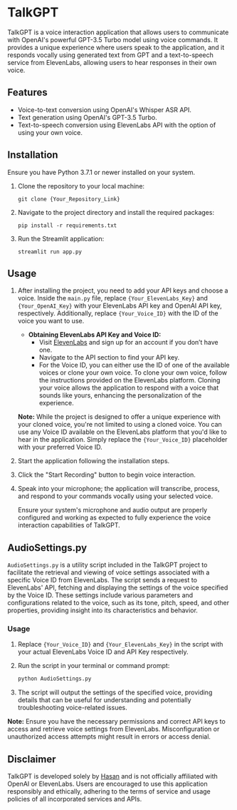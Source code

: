 # TalkGPT

TalkGPT is a voice interaction application that allows users to communicate with OpenAI's powerful GPT-3.5 Turbo model using voice commands. It provides a unique experience where users speak to the application, and it responds vocally using generated text from GPT and a text-to-speech service from ElevenLabs, allowing users to hear responses in their own voice.

## Features

- Voice-to-text conversion using OpenAI's Whisper ASR API.
- Text generation using OpenAI's GPT-3.5 Turbo.
- Text-to-speech conversion using ElevenLabs API with the option of using your own voice.

## Installation

Ensure you have Python 3.7.1 or newer installed on your system.

1. Clone the repository to your local machine:
    ```shell
    git clone {Your_Repository_Link}
    ```
2. Navigate to the project directory and install the required packages:
    ```shell
    pip install -r requirements.txt
    ```
3. Run the Streamlit application:
    ```shell
    streamlit run app.py
    ```
## Usage

1. After installing the project, you need to add your API keys and choose a voice. Inside the `main.py` file, replace `{Your_ElevenLabs_Key}` and `{Your_OpenAI_Key}` with your ElevenLabs API key and OpenAI API key, respectively. Additionally, replace `{Your_Voice_ID}` with the ID of the voice you want to use.

    - **Obtaining ElevenLabs API Key and Voice ID:**
      - Visit [ElevenLabs](https://www.elevenlabs.io/) and sign up for an account if you don’t have one.
      - Navigate to the API section to find your API key.
      - For the Voice ID, you can either use the ID of one of the available voices or clone your own voice. To clone your own voice, follow the instructions provided on the ElevenLabs platform. Cloning your voice allows the application to respond with a voice that sounds like yours, enhancing the personalization of the experience.

    **Note:** While the project is designed to offer a unique experience with your cloned voice, you're not limited to using a cloned voice. You can use any Voice ID available on the ElevenLabs platform that you'd like to hear in the application. Simply replace the `{Your_Voice_ID}` placeholder with your preferred Voice ID.

3. Start the application following the installation steps.
4. Click the "Start Recording" button to begin voice interaction.
5. Speak into your microphone; the application will transcribe, process, and respond to your commands vocally using your selected voice.

    Ensure your system's microphone and audio output are properly configured and working as expected to fully experience the voice interaction capabilities of TalkGPT.

## AudioSettings.py

`AudioSettings.py` is a utility script included in the TalkGPT project to facilitate the retrieval and viewing of voice settings associated with a specific Voice ID from ElevenLabs. The script sends a request to ElevenLabs' API, fetching and displaying the settings of the voice specified by the Voice ID. These settings include various parameters and configurations related to the voice, such as its tone, pitch, speed, and other properties, providing insight into its characteristics and behavior.

### Usage

1. Replace `{Your_Voice_ID}` and `{Your_ElevenLabs_Key}` in the script with your actual ElevenLabs Voice ID and API Key respectively.
   
2. Run the script in your terminal or command prompt:

    ```bash
    python AudioSettings.py
    ```

3. The script will output the settings of the specified voice, providing details that can be useful for understanding and potentially troubleshooting voice-related issues.


**Note:** Ensure you have the necessary permissions and correct API keys to access and retrieve voice settings from ElevenLabs. Misconfiguration or unauthorized access attempts might result in errors or access denial.



## Disclaimer

TalkGPT is developed solely by [Hasan](https://github.com/hasanalmunshi) and is not officially affiliated with OpenAI or ElevenLabs. Users are encouraged to use this application responsibly and ethically, adhering to the terms of service and usage policies of all incorporated services and APIs.
